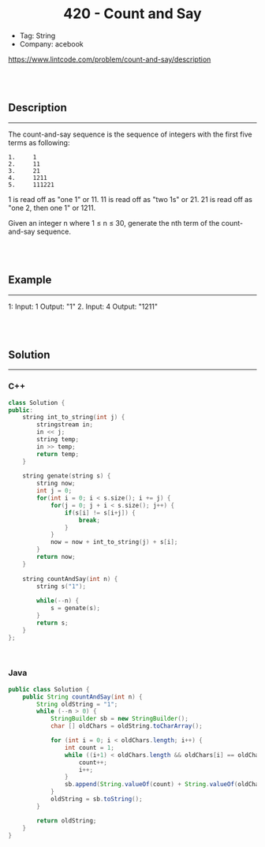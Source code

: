 # <center>420 - Count and Say</center> 


* Tag: String
* Company: acebook

https://www.lintcode.com/problem/count-and-say/description

<br></br>



## Description
----
The count-and-say sequence is the sequence of integers with the first five terms as following:

```
1.     1
2.     11
3.     21
4.     1211
5.     111221
```

1 is read off as "one 1" or 11.
11 is read off as "two 1s" or 21.
21 is read off as "one 2, then one 1" or 1211.

Given an integer n where 1 ≤ n ≤ 30, generate the nth term of the count-and-say sequence.

<br></br>



## Example
----
1: Input: 1 Output: "1"
2. Input: 4 Output: "1211"

<br></br>



## Solution
----
### C++
```cpp
class Solution {
public:
    string int_to_string(int j) {
        stringstream in;
        in << j;
        string temp;
        in >> temp;
        return temp;    
    }
    
    string genate(string s) {
        string now;
        int j = 0;
        for(int i = 0; i < s.size(); i += j) {
            for(j = 0; j + i < s.size(); j++) {
                if(s[i] != s[i+j]) {
                    break;
                } 
            }
            now = now + int_to_string(j) + s[i];
        }
        return now;
    }
    
    string countAndSay(int n) {
        string s("1");
        
        while(--n) {
            s = genate(s);
        }
        return s;
    }
};
```

<br>


### Java
```java
public class Solution {
    public String countAndSay(int n) {
        String oldString = "1";
        while (--n > 0) {
            StringBuilder sb = new StringBuilder();
            char [] oldChars = oldString.toCharArray();

            for (int i = 0; i < oldChars.length; i++) {
                int count = 1;
                while ((i+1) < oldChars.length && oldChars[i] == oldChars[i+1]) {
                    count++;
                    i++;
                }
                sb.append(String.valueOf(count) + String.valueOf(oldChars[i]));
            }
            oldString = sb.toString();
        }

        return oldString;
    }
}
```
